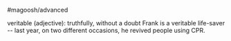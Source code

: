 #magoosh/advanced

veritable (adjective): truthfully, without a doubt 
Frank is a veritable life-saver -- last year, on two different occasions, he revived people using CPR. 
